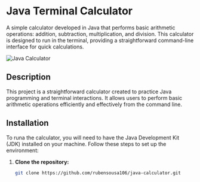 # Java Terminal Calculator

A simple calculator developed in Java that performs basic arithmetic operations: addition, subtraction, multiplication, and division. This calculator is designed to run in the terminal, providing a straightforward command-line interface for quick calculations.

![Java Calculator](https://img.shields.io/badge/Java-Calculator-green)

## Description

This project is a straightforward calculator created to practice Java programming and terminal interactions. It allows users to perform basic arithmetic operations efficiently and effectively from the command line.


## Installation

To runa the calculator, you will need to have the Java Development Kit (JDK) installed on your machine. Follow these steps to set up the environment:

1. **Clone the repository:**

   ```bash
   git clone https://github.com/rubensousa106/java-calculator.git
